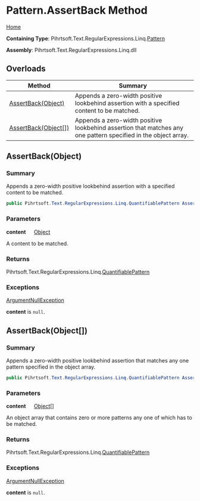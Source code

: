 # Pattern\.AssertBack Method

[Home](../../../../../../README.md)

**Containing Type**: Pihrtsoft\.Text\.RegularExpressions\.Linq\.[Pattern](../README.md)

**Assembly**: Pihrtsoft\.Text\.RegularExpressions\.Linq\.dll

## Overloads

| Method | Summary |
| ------ | ------- |
| [AssertBack(Object)](#Pihrtsoft_Text_RegularExpressions_Linq_Pattern_AssertBack_System_Object_) | Appends a zero\-width positive lookbehind assertion with a specified content to be matched\. |
| [AssertBack(Object\[\])](#Pihrtsoft_Text_RegularExpressions_Linq_Pattern_AssertBack_System_Object___) | Appends a zero\-width positive lookbehind assertion that matches any one pattern specified in the object array\. |

## AssertBack\(Object\) <a name="Pihrtsoft_Text_RegularExpressions_Linq_Pattern_AssertBack_System_Object_"></a>

### Summary

Appends a zero\-width positive lookbehind assertion with a specified content to be matched\.

```csharp
public Pihrtsoft.Text.RegularExpressions.Linq.QuantifiablePattern AssertBack(object content)
```

### Parameters

**content** &emsp; [Object](https://docs.microsoft.com/en-us/dotnet/api/system.object)

A content to be matched\.

### Returns

Pihrtsoft\.Text\.RegularExpressions\.Linq\.[QuantifiablePattern](../../QuantifiablePattern/README.md)

### Exceptions

[ArgumentNullException](https://docs.microsoft.com/en-us/dotnet/api/system.argumentnullexception)

**content** is `null`\.

## AssertBack\(Object\[\]\) <a name="Pihrtsoft_Text_RegularExpressions_Linq_Pattern_AssertBack_System_Object___"></a>

### Summary

Appends a zero\-width positive lookbehind assertion that matches any one pattern specified in the object array\.

```csharp
public Pihrtsoft.Text.RegularExpressions.Linq.QuantifiablePattern AssertBack(params object[] content)
```

### Parameters

**content** &emsp; [Object](https://docs.microsoft.com/en-us/dotnet/api/system.object)\[\]

An object array that contains zero or more patterns any one of which has to be matched\.

### Returns

Pihrtsoft\.Text\.RegularExpressions\.Linq\.[QuantifiablePattern](../../QuantifiablePattern/README.md)

### Exceptions

[ArgumentNullException](https://docs.microsoft.com/en-us/dotnet/api/system.argumentnullexception)

**content** is `null`\.

